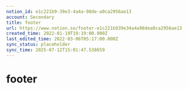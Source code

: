 ```yaml
---
notion_id: e1c221b9-39e3-4a4a-98de-a0ca2956ae13
account: Secondary
title: footer
url: https://www.notion.so/footer-e1c221b939e34a4a98dea0ca2956ae13
created_time: 2022-01-19T19:19:00.000Z
last_edited_time: 2022-03-06T05:17:00.000Z
sync_status: placeholder
sync_time: 2025-07-12T15:01:47.538659
---
```

# footer
